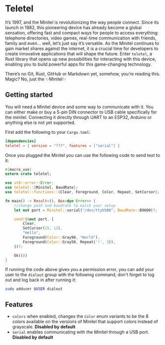 # Teletel

It’s 1997, and the Minitel is revolutionizing the way people connect. Since its launch in 1982, this pioneering device
has already become a global sensation, offering fast and compact ways for people to access everything: telephone 
directories, video games, real-time communication with friends, family and even... well, let’s just say it’s versatile.
As the Minitel continues to gain market shares against the internet, it is a crucial time for developers to create 
innovative applications that will shape the future. Enter `teletel`, a Rust library that opens up new possibilities
for interacting with this device, enabling you to build powerful apps for this game-changing technology.

There’s no Git, Rust, GitHub or Markdown yet, somehow, you’re reading this. Magic? No, just the ✨Minitel✨

## Getting started
You will need a Minitel device and some way to communicate with it. You can either make or buy a 5-pin DIN connector 
to USB cable specifically for the minitel. Connecting it directly through UART to an ESP32, Arduino or anything else
is not yet supported.

First add the following to your `Cargo.toml`:
```toml
[dependencies]
teletel = { version = "???", features = ["serial"] }
```

Once you plugged the Minitel you can use the following code to send text to it:
```rust
#[macro_use]
extern crate teletel;

use std::error::Error;
use teletel::{Minitel, BaudRate};
use teletel::functions::{Clear, Foreground, Color, Repeat, SetCursor};

fn main() -> Result<(), Box<dyn Error>> {
    //change path and baudrate to match your setup
    let mut port = Minitel::serial("/dev/ttyUSB0", BaudRate::B9600)?;

    send!(&mut port, [
        Clear,
        SetCursor(15, 11),
        "Hello",
        Foreground(Color::Gray90, "World"),
        Foreground(Color::Gray50, Repeat('!', 3)),
    ])?;

    Ok(())
}
```

If running the code above gives you a permission error, you can add your user to the `dialout` group with the 
following command, don't forget to log out and log back in after running it:
```bash
sudo adduser $USER dialout
```

## Features
- `colors` when enabled, changes the `Color` enum variants to be the 8 colors available on the 
 versions of Minitel that support colors instead of grayscale. **Disabled by default**
- `serial` enables communicating with the Minitel through a USB port. **Disabled by default**
